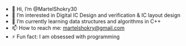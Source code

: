 - 👋 Hi, I’m @MartelShokry30
- 👀 I’m interested in Digital IC Design and verification & IC layout design
- 🌱 I’m currently learning data structures and algorithms in C++
- 📫 How to reach me: martelshokry@gmail.com
- ⚡ Fun fact: I am obsessed with programming

